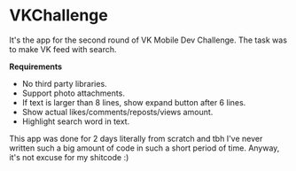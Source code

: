 # VKChallenge
It's the app for the second round of VK Mobile Dev Challenge. The task was to make VK feed with search. 

__Requirements__
* No third party libraries.
* Support photo attachments.
* If text is larger than 8 lines, show expand button after 6 lines.
* Show actual likes/comments/reposts/views amount.
* Highlight search word in text.
  
  
This app was done for 2 days literally from scratch and tbh I've never written such a big amount of code in such a short period of time. Anyway, it's not excuse for my shitcode :)
